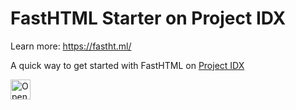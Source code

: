 # FastHTML Starter on Project IDX

Learn more: https://fastht.ml/

A quick way to get started with FastHTML on [Project IDX](https://idx.dev)

<a href="https://idx.google.com/import?url=https://github.com/prakhar1989/idx-fasthtml">
<picture>
  <source media="(prefers-color-scheme: dark)" srcset="https://cdn.idx.dev/btn/open_dark_32@2x.png">
  <source media="(prefers-color-scheme: light)" srcset="https://cdn.idx.dev/btn/open_light_32@2x.png">
  <img height="32" alt="Open in IDX" src="https://cdn.idx.dev/btn/open_purple_32@2x.png">
</picture>
</a>

